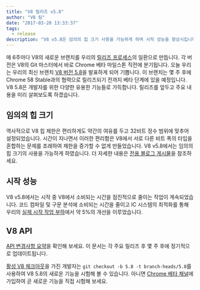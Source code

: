 ```yaml
---
title: "V8 릴리즈 v5.8"
author: "V8 팀"
date: "2017-03-20 13:33:37"
tags: 
  - release
description: "V8 v5.8은 임의의 힙 크기 사용을 가능하게 하며 시작 성능을 향상시킵니다."
---
```

매 6주마다 V8의 새로운 브랜치를 우리의 [릴리즈 프로세스](/docs/release-process)의 일환으로 만듭니다. 각 버전은 V8의 Git 마스터에서 바로 Chrome 베타 마일스톤 직전에 분기됩니다. 오늘 우리는 우리의 최신 브랜치 [V8 버전 5.8](https://chromium.googlesource.com/v8/v8.git/+log/branch-heads/5.8)을 발표하게 되어 기쁩니다. 이 브랜치는 몇 주 후에 Chrome 58 Stable과의 협력으로 릴리즈되기 전까지 베타 단계에 있을 예정입니다. V8 5.8은 개발자를 위한 다양한 유용한 기능들로 가득합니다. 릴리즈를 앞두고 주요 내용을 미리 살펴보도록 하겠습니다.

<!--truncate-->
## 임의의 힙 크기

역사적으로 V8 힙 제한은 편리하게도 약간의 여유를 두고 32비트 정수 범위에 맞추어 설정되었습니다. 시간이 지나면서 이러한 편리함은 V8에서 서로 다른 비트 폭의 타입을 혼합하는 문제를 초래하여 제한을 증가할 수 없게 만들었습니다. V8 v5.8에서는 임의의 힙 크기의 사용을 가능하게 하였습니다. 더 자세한 내용은 [전용 블로그 게시물](/blog/heap-size-limit)을 참조하세요.

## 시작 성능

V8 v5.8에서는 시작 중 V8에서 소비되는 시간을 점진적으로 줄이는 작업이 계속되었습니다. 코드 컴파일 및 구문 분석에 소비되는 시간을 줄이고 IC 시스템의 최적화를 통해 우리의 [실제 시작 작업 부하](/blog/real-world-performance)에서 약 5%의 개선을 이루었습니다.

## V8 API

[API 변경사항 요약](https://docs.google.com/document/d/1g8JFi8T_oAE_7uAri7Njtig7fKaPDfotU6huOa1alds/edit)을 확인해 보세요. 이 문서는 각 주요 릴리즈 후 몇 주 후에 정기적으로 업데이트됩니다.

[활성 V8 체크아웃](/docs/source-code#using-git)을 가진 개발자는 `git checkout -b 5.8 -t branch-heads/5.8`를 사용하여 V8 5.8의 새로운 기능을 시험해 볼 수 있습니다. 아니면 [Chrome 베타 채널](https://www.google.com/chrome/browser/beta.html)에 가입하여 곧 새로운 기능을 직접 시험해 보세요.
